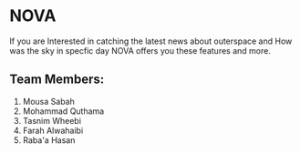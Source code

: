 # NOVA 
If you are Interested in catching the latest news about outerspace and How was the sky in specfic day NOVA offers you these features and more.



## Team Members:
1. Mousa Sabah
2. Mohammad Quthama
3. Tasnim Wheebi
4. Farah Alwahaibi 
5. Raba'a Hasan
